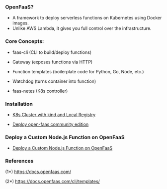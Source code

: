 ### OpenFaaS?
- A framework to deploy serverless functions on Kubernetes using Docker images. 
- Unlike AWS Lambda, it gives you full control over the infrastructure.

### Core Concepts:

- faas-cli (CLI to build/deploy functions)

- Gateway (exposes functions via HTTP)

- Function templates (boilerplate code for Python, Go, Node, etc.)

- Watchdog (turns container into function)

- faas-netes (K8s controller)

### Installation

- [K8s Cluster with kind and Local Registry](./k8s-cluster-with-kind.md)

- [Deploy open-faas community edition](./deploy-openfaas-community.md)

### Deploy a Custom Node.js Function on OpenFaaS

- [Deploy a Custom Node.js Function on OpenFaaS](./deploy-custom-function-to-openfaas.md)

### References

(1*) https://docs.openfaas.com/

(2*) https://docs.openfaas.com/cli/templates/